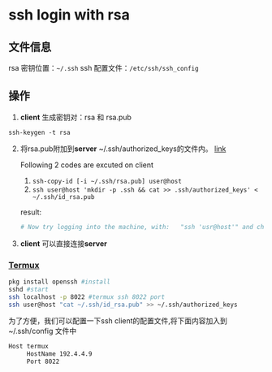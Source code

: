 # ssh login with rsa

## 文件信息
rsa 密钥位置：`~/.ssh`
ssh 配置文件：`/etc/ssh/ssh_config`

## 操作

1. **client** 生成密钥对：rsa 和 rsa.pub

`ssh-keygen -t rsa`

2. 将rsa.pub附加到**server** ~/.ssh/authorized_keys的文件内。 [link](https://www.ruanyifeng.com/blog/2011/12/ssh_remote_login.html)

	Following 2 codes are excuted on client
	1. `ssh-copy-id [-i ~/.ssh/rsa.pub] user@host`
	2. `ssh user@host 'mkdir -p .ssh && cat >> .ssh/authorized_keys' < ~/.ssh/id_rsa.pub`
	
	result:
	```sh
	# Now try logging into the machine, with:   "ssh 'usr@host'" and check to make sure that only the key(s) you wanted were added.
	```

3. **client** 可以直接连接**server**

### [Termux](http://blog.lujun9972.win/blog/2018/01/24/%E4%BD%BF%E7%94%A8termux%E6%8A%8Aandroid%E6%89%8B%E6%9C%BA%E5%8F%98%E6%88%90ssh%E6%9C%8D%E5%8A%A1%E5%99%A8/)

```sh
pkg install openssh #install
sshd #start
ssh localhost -p 8022 #termux ssh 8022 port
ssh user@host "cat ~/.ssh/id_rsa.pub" >> ~/.ssh/authorized_keys
```

 为了方便，我们可以配置一下ssh client的配置文件,将下面内容加入到 ~/.ssh/config 文件中

```sh
Host termux
     HostName 192.4.4.9
     Port 8022
```
